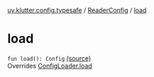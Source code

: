 [uy.klutter.config.typesafe](../index.md) / [ReaderConfig](index.md) / [load](.)


# load
<code>fun load(): Config</code> [(source)](https://github.com/kohesive/klutter/blob/master/config-typesafe-jdk6/src/main/kotlin/uy/klutter/config/typesafe/ConfigLoading.kt#L151)<br/>Overrides [ConfigLoader.load](../-config-loader/load.md)


